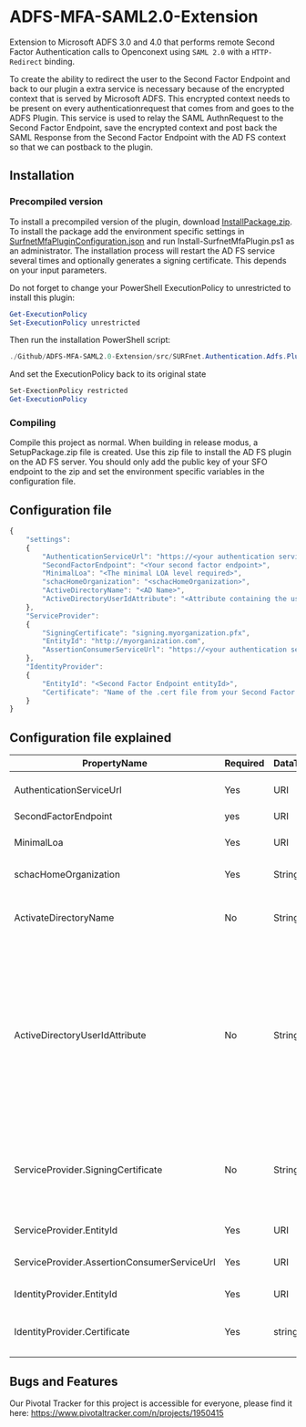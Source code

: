 # ADFS-MFA-SAML2.0-Extension
Extension to Microsoft ADFS 3.0 and 4.0 that performs remote Second Factor Authentication calls to Openconext using `SAML 2.0` with a `HTTP-Redirect` binding. 

To create the ability to redirect the user to the Second Factor Endpoint and back to our plugin a extra service is necessary because of the encrypted context that is served by Microsoft ADFS. This encrypted context needs to be present on every authenticationrequest that comes from and goes to the ADFS Plugin. This service is used to relay the SAML AuthnRequest to the Second Factor Endpoint, save the encrypted context and post back the SAML Response from the Second Factor Endpoint with the AD FS context so that we can postback to the plugin. 

## Installation
### Precompiled version
To install a precompiled version of the plugin, download [InstallPackage.zip](https://github.com/SURFnet/ADFS-MFA-SAML2.0-Extension/blob/master/src/SURFnet.Authentication.Adfs.Plugin/Setup/SetupPackage.zip). To install the package add the environment specific settings in [SurfnetMfaPluginConfiguration.json](https://github.com/SURFnet/ADFS-MFA-SAML2.0-Extension/blob/master/src/SURFnet.Authentication.Adfs.Plugin/Setup/SurfnetMfaPluginConfiguration.json) and run Install-SurfnetMfaPlugin.ps1 as an administrator. The installation process will restart the AD FS service several times and optionally generates a signing certificate. This depends on your input parameters.

Do not forget to change your PowerShell ExecutionPolicy to unrestricted to install this plugin:
```powershell
Get-ExecutionPolicy
Set-ExecutionPolicy unrestricted
```
Then run the installation PowerShell script:
```powershell
./Github/ADFS-MFA-SAML2.0-Extension/src/SURFnet.Authentication.Adfs.Plugin/Setup/SurfnetMfaPlugin.ps1
```
And set the ExecutionPolicy back to its original state
```powershell
Set-ExectionPolicy restricted
Get-ExecutionPolicy
```

### Compiling
Compile this project as normal. When building in release modus, a SetupPackage.zip file is created. Use this zip file to install the AD FS plugin on the AD FS server. You should only add the public key of your SFO endpoint to the zip and set the environment specific variables in the configuration file.

## Configuration file
```javascript
{
    "settings":
    {
        "AuthenticationServiceUrl": "https://<your authentication service url>/authentication/initiate",
        "SecondFactorEndpoint": "<Your second factor endpoint>",
        "MinimalLoa": "<The minimal LOA level required>",
        "schacHomeOrganization": "<schacHomeOrganization>",
        "ActiveDirectoryName": "<AD Name>",
        "ActiveDirectoryUserIdAttribute": "<Attribute containing the user id>"
    },
    "ServiceProvider":
    {
        "SigningCertificate": "signing.myorganization.pfx",
        "EntityId": "http://myorganization.com",
        "AssertionConsumerServiceUrl": "https://<your authentication service url>/authenticate/consume-acs"
    },
    "IdentityProvider":
    {
        "EntityId": "<Second Factor Endpoint entityId>",
        "Certificate": "Name of the .cert file from your Second Factor Endpoint"
    }
}
```

## Configuration file explained
|PropertyName |Required |DataType |Description|
|-------------|---------|---------|-----------------------------------|
|AuthenticationServiceUrl|Yes|URI|The URL of the SFO gateway. The SAML AuthnRequest is forwarded to this URL.|
|SecondFactorEndpoint|yes|URI|The actual SFO endpoint.|
|MinimalLoa|Yes|URI|Indicates the minimal Level of Assurance required for second factor authentication.|
|schacHomeOrganization|Yes|String|The schacHomeOrganization that the institute uses.|
|ActivateDirectoryName|No|String|The name of the Microsoft Active Directory. This property is required when the ActiveDirectoryUserIdAttribute contains a value.|
|ActiveDirectoryUserIdAttribute|No|String|Openconext needs a NameIdentifier for the SFO endpoint. By default, the WindowsAccountName is used in conjunction with the schacHomeOrganization. If the UserId differs from the WindowsAccountName, the UserId is retrieved from the ActiveDirectory. This property contains the name of the attribute containing the UserId. Leave this property empty to use the WindowsAccountName|
|ServiceProvider.SigningCertificate|No|String|When this property is left empty, the signing certificate is generated while installing the plugin. After generating the certificate, the name of the certificate is saved in this property for installation on other AD FS servers.|
|ServiceProvider.EntityId|Yes|URI|The entity ID of your organization|
|ServiceProvider.AssertionConsumerServiceUrl|Yes|URI|The SFO endpoint sends the SAML response message back to this URL.|
|IdentityProvider.EntityId|Yes|URI|The entity ID of the SFO endpoint|
|IdentityProvider.Certificate|Yes|string|The name of the .cert file of the SFO endpoint. This is used to verify the signing of the SAML Response|

## Bugs and Features
Our Pivotal Tracker for this project is accessible for everyone, please find it here:
https://www.pivotaltracker.com/n/projects/1950415
